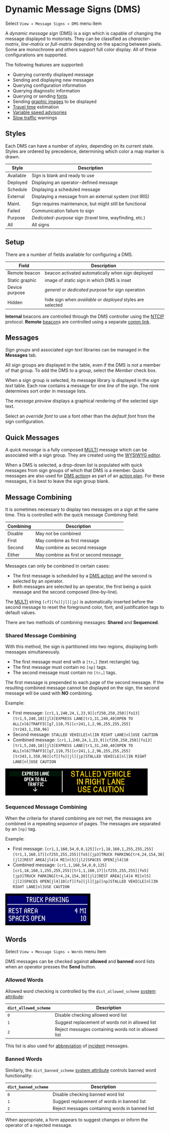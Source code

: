 # Dynamic Message Signs (DMS)

Select `View ➔ Message Signs ➔ DMS` menu item

A _dynamic message sign_ (DMS) is a sign which is capable of changing the
message displayed to motorists.  They can be classified as _character-matrix_,
_line-matrix_ or _full-matrix_ depending on the spacing between pixels.  Some
are monochrome and others support full color display.  All of these
configurations are supported.

The following features are supported:

* Querying currently displayed message
* Sending and displaying new messages
* Querying configuration information
* Querying diagnostic information
* Querying or sending [fonts]
* Sending [graphic images] to be displayed
* [Travel time] estimation
* [Variable speed advisories]
* [Slow traffic] warnings

## Styles

Each DMS can have a number of _styles_, depending on its current state.  Styles
are ordered by precedence, determining which color a map marker is drawn.

Style     | Description
----------|---------------------------------------
Available | Sign is blank and ready to use
Deployed  | Displaying an operator-defined message
Schedule  | Displaying a scheduled message
External  | Displaying a message from an external system (not IRIS)
Maint.    | Sign requires maintenance, but might still be functional
Failed    | Communication failure to sign
Purpose   | _Dedicated-purpose_ sign (travel time, wayfinding, etc.)
All       | All signs

## Setup

There are a number of fields available for configuring a DMS.

Field          | Description
---------------|--------------------------------------------------
Remote beacon  | beacon activated automatically when sign deployed
Static graphic | image of static sign in which DMS is inset
Device purpose | _general_ or _dedicated_ purpose for sign operation
Hidden         | hide sign when _available_ or _deployed_ styles are selected

**Internal** beacons are controlled through the DMS controller using the [NTCIP]
protocol.  **Remote** [beacon]s are controlled using a separate [comm link].

## Messages

_Sign groups_ and associated _sign text_ libraries can be managed in the
**Messages** tab.

All sign groups are displayed in the table, even if the DMS is not a member of
that group.  To add the DMS to a group, select the _Member_ check box.

When a sign group is selected, its message library is displayed in the _sign
text_ table.  Each row contains a message for one _line_ of the sign.  The
_rank_ determines sort order in message lists.

The _message preview_ displays a graphical rendering of the selected sign text.

Select an _override font_ to use a font other than the _default font_ from the
sign configuration.

## Quick Messages

A _quick message_ is a fully composed [MULTI] message which can be associated
with a sign group.  They are created using the [WYSIWYG editor].

When a DMS is selected, a drop-down list is populated with quick messages from
sign groups of which that DMS is a member.  Quick messages are also used for
[DMS action]s as part of an [action plan].  For these messages, it is best to
leave the sign group blank.

## Message Combining

It is sometimes necessary to display two messages on a sign at the same time.
This is controlled with the quick message _Combining_ field:

Combining | Description
----------|--------------------
Disable   | May not be combined
First     | May combine as first message
Second    | May combine as second message
Either    | May combine as first or second message

Messages can only be combined in certain cases:
- The first message is scheduled by a [DMS action] and the second is selected by
  an operator.
- Both messages are selected by an operator, the first being a quick message and
  the second composed (line-by-line).

The [MULTI] string `[cf][fo][jl][jp]` is automatically inserted before the
second message to reset the foreground color, font, and justification tags to
default values.

There are two methods of combining messages: **Shared** and **Sequenced**.

### Shared Message Combining

With this method, the sign is partitioned into two regions, displaying both
messages simultaneously.

- The first message must end with a `[tr…]` (text rectangle) tag.
- The first message must contain no `[np]` tags.
- The second message must contain no `[tr…]` tags.

The first message is prepended to each page of the second message.  If the
resulting combined message cannot be displayed on the sign, the second message
will be used with **NO** combining.

Example:  
- First message:
  `[cr1,1,240,24,1,23,9][cf250,250,250][fo13][tr1,5,240,18][jl3]EXPRESS LANE[tr1,31,240,40]OPEN TO ALL[nl6]TRAFFIC[g7,110,75][cr241,1,2,96,255,255,255][tr243,1,350,96]`
- Second message:
  `STALLED VEHICLE[nl]IN RIGHT LANE[nl]USE CAUTION`
- Combined message:
  `[cr1,1,240,24,1,23,9][cf250,250,250][fo13][tr1,5,240,18][jl3]EXPRESS LANE[tr1,31,240,40]OPEN TO ALL[nl6]TRAFFIC[g7,110,75][cr241,1,2,96,255,255,255][tr243,1,350,96][cf][fo][jl][jp]STALLED VEHICLE[nl]IN RIGHT LANE[nl]USE CAUTION`

![](images/msg_combined_shared.gif)

### Sequenced Message Combining

When the criteria for shared combining are not met, the messages are combined in
a repeating _sequence_ of pages.  The messages are separated by an `[np]` tag.

Example:
- First message:
  `[cr1,1,160,54,0,0,125][cr1,18,160,1,255,255,255][tr1,1,160,17][cf255,255,255][fo5][jp3]TRUCK PARKING[tr4,24,154,30][jl2]REST AREA[jl4]4 MI[nl5][jl2]SPACES OPEN[jl4]10`
- Combined message:
  `[cr1,1,160,54,0,0,125][cr1,18,160,1,255,255,255][tr1,1,160,17][cf255,255,255][fo5][jp3]TRUCK PARKING[tr4,24,154,30][jl2]REST AREA[jl4]4 MI[nl5][jl2]SPACES OPEN[jl4]10[cf][fo][jl][jp][np]STALLED VEHICLE[nl]IN RIGHT LANE[nl]USE CAUTION`

![](images/msg_combined_sequenced.gif)

## Words

Select `View ➔ Message Signs ➔ Words` menu item

DMS messages can be checked against **allowed** and **banned** word lists when
an operator presses the **Send** button.

### Allowed Words

Allowed word checking is controlled by the `dict_allowed_scheme` [system
attribute]:

`dict_allowed_scheme` | Description
----------------------|-----------------------------------
`0`                   | Disable checking allowed word list
`1`                   | Suggest replacement of words not in allowed list
`2`                   | Reject messages containing words not in allowed list

This list is also used for [abbreviation] of [incident] messages.

### Banned Words

Similarly, the `dict_banned_scheme` [system attribute] controls banned word
functionality:

`dict_banned_scheme` | Description
---------------------|----------------------------------
`0`                  | Disable checking banned word list
`1`                  | Suggest replacement of words in banned list
`2`                  | Reject messages containing words in banned list

When appropriate, a form appears to suggest changes or inform the operator of a
rejected message.


[abbreviation]: incident_dms.html#abbreviation
[action plan]: action_plans.html
[beacon]: beacons.html
[comm link]: comm_links.html
[DMS action]: action_plans.html#dms-actions
[fonts]: fonts.html
[graphic images]: graphics.html
[incident]: incident_dms.html
[MULTI]: multi.html
[NTCIP]: comm_links.html#ntcip
[Slow traffic]: slow_warning.html
[system attribute]: system_attributes.html
[Travel time]: travel_time.html
[Variable speed advisories]: vsa.html
[WYSIWYG editor]: wysiwyg.html
